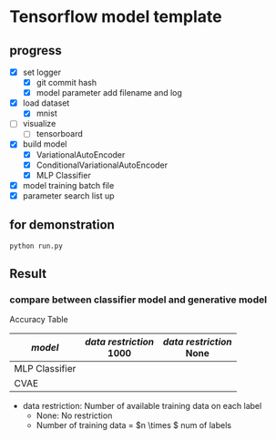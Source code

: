 # Tensorflow model template

## progress

- [x] set logger
  - [x] git commit hash
  - [x] model parameter add filename and log
- [x] load dataset
  - [x] mnist
- [ ] visualize
  - [ ] tensorboard
- [x] build model
  - [x] VariationalAutoEncoder
  - [x] ConditionalVariationalAutoEncoder
  - [x] MLP Classifier
- [x] model training batch file
- [x] parameter search list up

## for demonstration

    python run.py

## Result

### compare between classifier model and generative model

Accuracy Table

| _model_        | _data restriction_ <br>1000 | _data restriction_ <br>None |
| -------------- | --------------------------- | --------------------------- |
| MLP Classifier |                             |                             |
| CVAE           |                             |                             |

- data restriction: Number of available training data on each label
  - None: No restriction
  - Number of training data = $n \times $ num of labels
